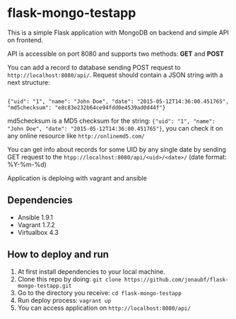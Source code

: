 # flask-mongo-testapp
This is a simple Flask application with MongoDB on backend and simple API on frontend.

API is accessible on port 8080 and supports two methods: **GET** and **POST**

You can add a record to database sending POST request to `http://localhost:8080/api/`. Request should contain a JSON string with a next structure:

```

{"uid": "1", "name": "John Doe", "date": "2015-05-12T14:36:00.451765", "md5checksum": "e8c83e232b64ce94fdd0e4539ad0d44f"}
```

md5checksum is a MD5 checksum for the string: `{"uid": "1", "name": "John Doe", "date": "2015-05-12T14:36:00.451765"}`, you can check it on any online resource like `http://onlinemd5.com/`

You can get info about records for some UID by any single date by sending GET request to the `htpp://localhost:8080/api/<uid>/<date>/` (date format: %Y-%m-%d)

Application is deploing with vagrant and ansible

## Dependencies
- Ansible 1.9.1
- Vagrant 1.7.2
- Virtualbox 4.3

## How to deploy and run
1. At first install dependencies to your local machine. 
2. Clone this repo by doing: `git clone https://github.com/jonaubf/flask-mongo-testapp.git`
3. Go to the directory you receive: `cd flask-mongo-testapp`
4. Run deploy process: `vagrant up`
5. You can access application on `http://localhost:8080/api/`
